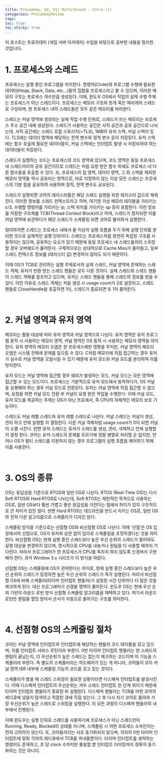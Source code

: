 ```yaml
---
title: Procademy, Q3, 01) Multithread - Intro (1)
categories: ProcademyReview
tags: 
toc: true
toc_sticky: true
---
```


이 포스트는 프로카데미 (게임 서버 아카데미) 수업을 바탕으로 공부한 내용을 정리한 것입니다. 

# **1. 프로세스와 스레드**

프로세스는 실행 중인 프로그램을 의미한다. 명령어(Code)와 프로그램 수행에 필요한 데이터(Heap, Stack, Data, etc…)들의 집합을 프로세스라고 볼 수 있으며, 이러한 메모리 구조는 프로세스 개수만큼 생성된다. 이때, 윈도우 OS에서 작업의 실제 수행 주체는 프로세스가 아닌 스레드이다. 프로세스는 메모리 구조와 한개 혹은 여러개의 스레드로 구성되며, 한 프로세스 내의 스레드들은 모두 같은 메모리를 바라본다.  

스레드는 커널 영역에 생성되는 실제 작업 수행 단위로, 스레드가 쓰는 메모리는 프로세스 주소 공간 내에 생성된다. 스레드가 사용하는 공간은 사적 공간과 공유 공간으로 나뉘는데, 사적 공간에는 스레드 로컬 스토리지(=TLS), 1MB의 유저 스택, 커널 스택이 있다. TLS에는 데이터 영역에 해당하는 전역 변수와 정적 변수 등이 저장된다. 유저 스택에는 함수 호출에 필요한 데이터들이, 커널 스택에는 인터럽트 발생 시 저장되어야 하는 데이터들이 저장된다. 

스레드가 실행하는 코드는 프로세스의 코드 영역에 있으며, 코드 영역은 동일 프로세스 내 스레드끼리의 공유 공간이므로 스레드는 처음 요청 받은 함수 외에도 프로세스 내 다른 함수들을 호출할 수 있다. 또, 프로세스의 힙 영역, 데이터 영역, 그 외 스택을 제외한 메모리 영역들 역시 공유되는 영역으로, 따로 지정하지 않는 이상 모든 스레드는 프로세스의 기본 힙을 공유하여 사용하며 정적, 전역 변수도 공유된다. 

스레드가 실행되면 코어의 레지스터들은 해당 스레드 실행을 위한 레지스터 값으로 채워진다. 이러한 정보를 스레드 컨텍스트라고 하며, 여기엔 가상 메모리 테이블을 가리키는 cr3, 수행할 명령어를 가리키는 ip, 스택 위치를 가리키는 sp 등이 포함된다. 이런 정보를 저장한 구조체를 TCB(Thread Context Block)라고 하며, 스레드가 정지되면 이를 커널 영역에 보관하다가 해당 스레드가 스케줄링 되면 코어로 불러와서 실행한다.  

정리하자면 스레드는 프로세스 내에서 둘 이상의 실행 흐름을 두기 위해 실행 단위를 분리한 것으로 실제적인 실행 단위이다. 스레드는 프로세스처럼 완전히 독립된 구조를 사용하지는 않으며, 공유하는 요소가 있기 때문에 동일 프로세스 내 스레드들끼리 스위칭 할 경우 오버헤드가 줄어든다. 구체적으로는 상대적으로 Cache Miss가 줄어들고, 일부 스레드 컨텍스트 정보를 (레지스터 값) 변경하지 않아도 되기 때문이다. 

이때 OS가 TCB로 관리하는 실행 주체로서의 실제 스레드, 커널 영역에 존재하는 스레드 객체, 유저가 반환 받는 스레드 핸들은 모두 다른 것이다. 실제 스레드와 스레드 핸들이 스레드 객체를 참조하고 있으며, 유저는 스레드 핸들을 통해 스레드의 정보를 얻을 수 있다. 이런 이유로 스레드 객체는 처음 생성 시 usage count가 2로 설정되고, 스레드 핸들로 CloseHandle을 호출하면 1이, 스레드가 종료되면 또 1이 줄어든다.

<br/>

# **2. 커널 영역과 유저 영역**

메모리는 활용 대상에 따라 유저 영역과 커널 영역으로 나뉜다. 유저 영역은 유저 프로그램 동작 시 사용하는 메모리 영역, 커널 영역은 OS 동작 시 사용하는 메모리 영역을 의미한다. 유저 영역의 메모리 오염은 현 프로세스에만 영향을 주지만, 커널 영역의 메모리 오염은 시스템 전체에 문제를 일으킬 수 있다. C처럼 메모리에 직접 접근하는 경우 유저가 실수로 커널 영역을 오염시킬 수 있기 때문에 유저 모드와 커널 모드를 분리하여 이를 방지한다. 

유저 모드는 커널 영역에 접근할 경우 예외가 발생하는 모드, 커널 모드는 모든 영역에 접근할 수 있는 모드이다. 프로세스는 기본적으로 유저 모드에서 동작하다가, OS 커널을 실행해야 하는 경우 커널 모드로 전환된다. 유저는 커널 영역에 직접 접근할 수 없으며, 요청을 하면 커널 모드 전환 후 커널이 요청 받은 작업을 수행한다. 이때 커널 모드, 유저 모드를 제공하는 주체는 OS가 아닌 프로세서, 즉 CPU의 자체적인 메모리 보호 기능이다. 

스레드도 커널 레벨 스레드와 유저 레벨 스레드로 나뉜다. 커널 스레드는 커널이 생성, 관리 하고 언제 실행할 지 결정한다. 다른 커널 객체처럼 usage count가 0이 되면 커널이 소멸 시킨다. 반면 유저 스레드는 유저가 스레드를 생성, 관리, 삭제하고 언제 실행할 지 결정 한다. 코어는 유저 스레드의 존재를 모르기에 정말 병렬로 처리할 순 없지만, 언어나 OS가 멀티 스레드를 지원하지 않는 경우 프로그램의 실행 흐름을 제어하기 위해 이를 사용한다. 

<br/>

# **3. OS의 종류**

OS는 응답성을 기준으로 RTOS와 일반 OS로 나뉜다. RTOS (Real-Time OS)는 다시 Soft RTOS와 Hard RTOS로 나뉘는데, Soft RTOS는 제한적인 목적으로 사용하는 OS로, 일반 OS보다 훨씬 가볍고 좋은 응답성을 가진다는 점에서 차이가 있지 구조적으로 큰 차이가 있진 않다. 반면 Hard RTOS는 데드라인을 반드시 지키는 OS로, 일반 OS와 전혀 다른 알고리즘으로 스케줄러가 디자인 된다.

스케줄링 방식을 기준으로는 선점형 OS와 비선점형 OS로 나뉜다. 이때 ‘선점’은 OS 입장에서의 선점으로, OS가 유저와 상관 없이 임의로 스케줄링을 조정하겠다는 것을 의미한다. 비선점형 OS는 현재 실행 중인 스레드보다 높은 우선 순위의 스레드가 들어와도 실행 대상을 변경하지 않으며, 명시적으로 CPU를 내놓거나 퀀텀을 다 사용할 때까지 기다린다. 따라서 프로그래머가 한 프로세스가 CPU를 독차지 하지 않도록 신경써서 구현해야 한다. 과거 Window 3.x 시리즈가 이 방식을 따랐다. 

선점형 OS는 스케줄링에 OS가 관여한다는 의미로, 현재 실행 중인 스레드보다 높은 우선 순위의 스레드가 등장하면 높은 우선 순위의 스레드가 즉각 실행된다. 따라서 비선점형 OS에 비해 스케줄러(타이머 인터럽트 핸들러)가 설정된 시간 단위마다 더 많은 것을 체크하게 된다. 대신 프로그래머가 신경쓸 영역이 줄어든다. 윈도우 OS는 현재 우선 순위 기반의 라운드 로빈 방식 선점형 스케줄링 알고리즘을 채택하고 있다. 여기서 라운드 로빈은 퀀텀을 할당 받아서 순서가 자동으로 돌아가는 구조를 의미한다. 

<br/>


# **4. 선점형 OS의 스케줄링 절차**

코어는 커널 영역에 인터럽트와 인터럽트에 해당하는 핸들러 코드 테이블을 갖고 있으며, 이를 인터럽트 서비스 루틴이라 부른다. 0번 타이머 인터럽트 핸들러는 현 스레드의 퀀텀이 끝났는지, 더 우선순위가 높은 스레드는 없는지 체크하는 코드이며 이 기능을 스케줄러라 부른다. 즉 별도의 스케줄러라는 하드웨어가 있는 게 아니라, 코어들이 모두 커널 영역 ISR 내부에 스케줄링 기능의 코드를 갖고 있는 것이다. 

스케줄러가 봤을 때 스레드 스위칭이 필요한 상황이라면 디스패쳐 인터럽트를 발생시킨다. 이때 디스패쳐 인터럽트의 우선순위는 겨우 스레드 인터럽트 한 단계 위이기 때문에 타이머 인터럽트 핸들러가 종료된 뒤 실행된다. 디스패쳐 핸들러는 TCB를 어떤 코어의 레디큐에 넣을지 탐색하고 적절한 큐에 직접 넣는다. 그 후 다시 자기 코어로 돌아와 가장 우선순위가 높은 스레드로 스위칭을 실행한다. 이 모든 과정이 디스패쳐 핸들러의 내부에서 진행된다. 

이때 윈도우는 실행 단위로 스레드를 사용하기에 프로세스가 아닌 스레드만이 Running, Ready, Blocked의 상태를 지니며, 스케줄링 시 어떤 프로세스 소속인지는 전혀 고려하지 않는다. 또, 코어들끼리는 서로 동기화되지 않으며, 각자의 0번 타이머 인터럽트에 맞춰 각자의 레디큐에서 TCB를 꺼내올뿐이다. 타이머 인터럽트를 생략하는 명령어도 존재하고, 초 당 clock 수까지만 통일할 뿐 인터럽트 타이밍까지 정확히 동기화하는 것은 아니다. 
